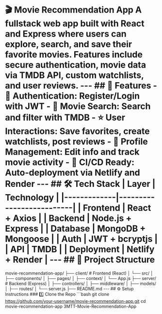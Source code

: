 # 🎬 Movie Recommendation App A fullstack web app built with React and Express where users can explore, search, and save their favorite movies. Features include secure authentication, movie data via TMDB API, custom watchlists, and user reviews. --- ## 🚀 Features - 🔐 Authentication: Register/Login with JWT - 🎥 Movie Search: Search and filter with TMDB - ⭐ User Interactions: Save favorites, create watchlists, post reviews - 👤 Profile Management: Edit info and track movie activity - 🔄 CI/CD Ready: Auto-deployment via Netlify and Render --- ## 🛠️ Tech Stack | Layer | Technology | |-------------|--------------------------| | Frontend | React + Axios | | Backend | Node.js + Express | | Database | MongoDB + Mongoose | | Auth | JWT + bcryptjs | | API | TMDB | | Deployment | Netlify + Render | --- ## 📂 Project Structure 
movie-recommendation-app/ ├── client/ # Frontend (React) │ └── src/ │ ├── components/ │ ├── pages/ │ ├── context/ │ └── App.js ├── server/ # Backend (Express) │ ├── controllers/ │ ├── middleware/ │ ├── models/ │ ├── routes/ │ └── server.js ├── README.md
--- ## ⚙️ Setup Instructions ### 1️⃣ Clone the Repo ```bash git clone https://github.com/your-username/movie-recommendation-app.git cd movie-recommendation-app 3MTT-Movie-Recommendation-App
